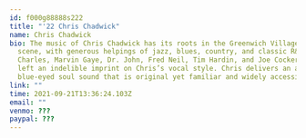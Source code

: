```yaml
---
id: f000g88888s222
title: "'22 Chris Chadwick"
name: Chris Chadwick
bio: The music of Chris Chadwick has its roots in the Greenwich Village folk
  scene, with generous helpings of jazz, blues, country, and classic R&B. Ray
  Charles, Marvin Gaye, Dr. John, Fred Neil, Tim Hardin, and Joe Cocker have all
  left an indelible imprint on Chris’s vocal style. Chris delivers an acoustic
  blue-eyed soul sound that is original yet familiar and widely accessible.
link: ""
time: 2021-09-21T13:36:24.103Z
email: ""
venmo: ???
paypal: ???
---
```


